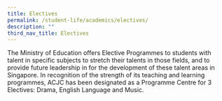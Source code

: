 ```yaml
---
title: Electives
permalink: /student-life/academics/electives/
description: ""
third_nav_title: Electives
---
```

The Ministry of Education offers Elective Programmes to students with talent in specific subjects to stretch their talents in those fields, and to provide future leadership in for the development of these talent areas in Singapore. In recognition of the strength of its teaching and learning programmes, ACJC has been designated as a Programme Centre for 3 Electives: Drama, English Language and Music.